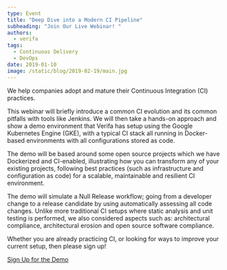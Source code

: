 ```yaml
---
type: Event
title: "Deep Dive into a Modern CI Pipeline"
subheading: "Join Our Live Webinar! "
authors:
  - verifa
tags:
  - Continuous Delivery
  - DevOps
date: 2019-01-10
image: /static/blog/2019-02-19/main.jpg
---
```


We help companies adopt and mature their Continuous Integration (CI) practices.

This webinar will briefly introduce a common CI evolution and its common pitfalls with tools like Jenkins. We will then take a hands-on approach and show a demo environment that Verifa has setup using the Google Kubernetes Engine (GKE), with a typical CI stack all running in Docker-based environments with all configurations stored as code.

The demo will be based around some open source projects which we have Dockerized and CI-enabled, illustrating how you can transform any of your existing projects, following best practices (such as infrastructure and configuration as code) for a scalable, maintainable and resilient CI environment.

The demo will simulate a Null Release workflow; going from a developer change to a release candidate by using automatically assessing all code changes. Unlike more traditional CI setups where static analysis and unit testing is performed, we also considered aspects such as: architectural compliance, architectural erosion and open source software compliance.

Whether you are already practicing CI, or looking for ways to improve your current setup, then please sign up!

[Sign Up for the Demo](https://register.gotowebinar.com/register/366335681574985995)

